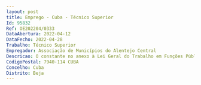 ```yaml
--- 
layout: post
title: Emprego - Cuba - Técnico Superior
Id: 95832
Ref: OE202204/0333
DataAbertura: 2022-04-12
DataFecho: 2022-04-28
Trabalho: Técnico Superior
Empregador: Associação de Municípios do Alentejo Central
Descricao: O constante no anexo à Lei Geral do Trabalho em Funções Públicas, ao qual corresponde o grau 3 de complexidade funcional, nomeadamente, compete ao técnico superior de gestão, funções consultivas, de estudo, planeamento, programação, avaliação e aplicação de métodos e processos de natureza técnica. Elaboração de pareceres e projetos, com diversos graus de complexidade.
CodigoPostal: 7940-114 CUBA
Concelho: Cuba
Distrito: Beja
--- 
```

